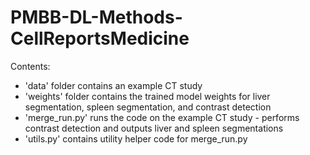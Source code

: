 # PMBB-DL-Methods-CellReportsMedicine

Contents:
* 'data' folder contains an example CT study
* 'weights' folder contains the trained model weights for liver segmentation, spleen segmentation, and contrast detection
* 'merge_run.py' runs the code on the example CT study - performs contrast detection and outputs liver and spleen segmentations
* 'utils.py' contains utility helper code for merge_run.py
